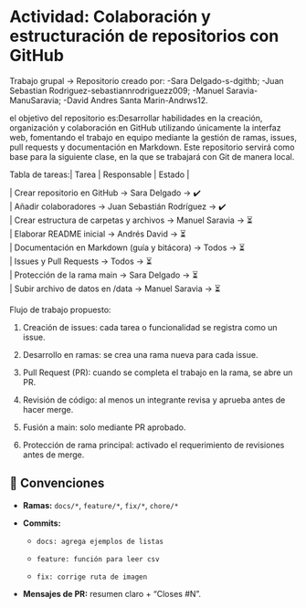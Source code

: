# Actividad: Colaboración y estructuración de repositorios con GitHub
Trabajo grupal -> Repositorio creado por: 
-Sara Delgado-s-dgithb;
-Juan Sebastian Rodriguez-sebastiannrodriguezz009;
-Manuel Saravia- ManuSaravia;
-David Andres Santa Marin-Andrws12.

el objetivo del repositorio es:Desarrollar habilidades en la creación, organización y colaboración en GitHub utilizando únicamente la interfaz web, fomentando el trabajo en equipo mediante la gestión de ramas, issues, pull requests y documentación en Markdown. Este repositorio servirá como base para la siguiente clase, en la que se trabajará con Git de manera local.


Tabla de tareas:| Tarea                       | Responsable              | Estado |

| Crear repositorio en GitHub                 -> Sara Delgado              -> ✔️     
| Añadir colaboradores                        -> Juan Sebastián Rodríguez  -> ✔️   
| Crear estructura de carpetas y archivos     -> Manuel Saravia            -> ⏳      
| Elaborar README inicial                     -> Andrés David              -> ⏳     
| Documentación en Markdown (guía y bitácora) -> Todos                     -> ⏳      
| Issues y Pull Requests                      -> Todos                     -> ⏳      
| Protección de la rama main                  ->  Sara Delgado             -> ⏳      
| Subir archivo de datos en /data             ->  Manuel Saravia           -> ⏳      



Flujo de trabajo propuesto: 
1) Creación de issues: cada tarea o funcionalidad se registra como un issue.

2) Desarrollo en ramas: se crea una rama nueva para cada issue.
   
3) Pull Request (PR): cuando se completa el trabajo en la rama, se abre un PR.
   
4) Revisión de código: al menos un integrante revisa y aprueba antes de hacer merge.
   
5) Fusión a main: solo mediante PR aprobado.
    
6) Protección de rama principal: activado el requerimiento de revisiones antes de merge.

## 📝 Convenciones
- **Ramas:** `docs/*`, `feature/*`, `fix/*`, `chore/*`
  
- **Commits:**
  
  - `docs: agrega ejemplos de listas`
     
  - `feature: función para leer csv`
    
  - `fix: corrige ruta de imagen`
    
- **Mensajes de PR:** resumen claro + “Closes #N”.



